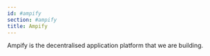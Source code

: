 ```yaml
---
id: #ampify
section: #ampify
title: Ampify
---
```


Ampify is the decentralised application platform that we are building.